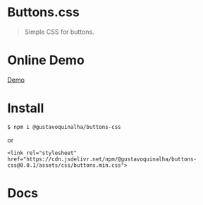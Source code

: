 # Buttons.css
> Simple CSS for buttons.

# Online Demo
[Demo](http://quinalha.me/buttons-css/)

# Install
```
$ npm i @gustavoquinalha/buttons-css
```
or
```
<link rel="stylesheet" href="https://cdn.jsdelivr.net/npm/@gustavoquinalha/buttons-css@0.0.1/assets/css/buttons.min.css">
```
# Docs
